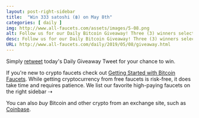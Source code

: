 ```yaml
---
layout: post-right-sidebar
title:  "Win 333 satoshi (฿) on May 8th"
categories: [ daily ]
img: http://www.all-faucets.com/assets/images/5-08.png
alt: Follow us for our Daily Bitcoin Giveaway! Three (3) winners selected daily!
desc: Follow us for our Daily Bitcoin Giveaway! Three (3) winners selected daily!
URL: http://www.all-faucets.com/daily/2019/05/08/giveaway.html
---
```


Simply <a href="https://twitter.com/intent/user?screen_name=CryptoPayoff" target="_blank">retweet</a> today's Daily Giveaway Tweet for your chance to win.

If you're new to crypto faucets check out <a href="http://www.all-faucets.com/start.html">Getting Started with Bitcoin Faucets</a>. While getting cryptocurrency from free faucets is risk-free, it does take time and requires patience. We list our favorite high-paying faucets on the right sidebar ⇢

You can also <i>buy</i> Bitcoin and other crypto from an exchange site, such as <a href="http://bit.ly/www-coinbase" target="_blank">Coinbase</a>.

<p> </p>
<p> </p>

<div id="ntv_1995577"></div>
<script type="text/javascript">
(function(d) {
	var params =
	{
		bvwidgetid: "ntv_1995577",
		bvlinksownid: 1995577,
		rows: 2,
		cols: 4,
		textpos: "below",
		imagewidth: 150,
		mobilecols: 2,
		cb: (new Date()).getTime()
	};
	params.bvwidgetid = "ntv_1995577" + params.cb;
	d.getElementById("ntv_1995577").id = params.bvwidgetid;
	var qs = Object.keys(params).reduce(function(a, k){ a.push(k + '=' + encodeURIComponent(params[k])); return a},[]).join(String.fromCharCode(38));
	var s = d.createElement('script'); s.type='text/javascript';s.async=true;
	var p = 'https:' == document.location.protocol ? 'https' : 'http';
	s.src = p + "://bvadtgs.scdn1.secure.raxcdn.com/bidvertiser/tags/active/bdvws.js?" + qs;
	d.getElementById(params.bvwidgetid).appendChild(s);
})(document);
</script>
